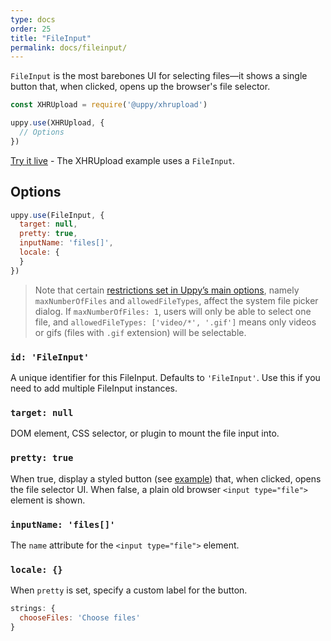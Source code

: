 ```yaml
---
type: docs
order: 25
title: "FileInput"
permalink: docs/fileinput/
---
```


`FileInput` is the most barebones UI for selecting files—it shows a single button that, when clicked, opens up the browser's file selector.

```js
const XHRUpload = require('@uppy/xhrupload')

uppy.use(XHRUpload, {
  // Options
})
```

[Try it live](/examples/xhrupload) - The XHRUpload example uses a `FileInput`.

## Options

```js
uppy.use(FileInput, {
  target: null,
  pretty: true,
  inputName: 'files[]',
  locale: {
  }
})
```

> Note that certain [restrictions set in Uppy’s main options](/docs/uppy#restrictions), namely `maxNumberOfFiles` and `allowedFileTypes`, affect the system file picker dialog. If `maxNumberOfFiles: 1`, users will only be able to select one file, and `allowedFileTypes: ['video/*', '.gif']` means only videos or gifs (files with `.gif` extension) will be selectable.

### `id: 'FileInput'`

A unique identifier for this FileInput. Defaults to `'FileInput'`. Use this if you need to add multiple FileInput instances.

### `target: null`

DOM element, CSS selector, or plugin to mount the file input into.

### `pretty: true`

When true, display a styled button (see [example](/examples/xhrupload)) that, when clicked, opens the file selector UI. When false, a plain old browser `<input type="file">` element is shown.

### `inputName: 'files[]'`

The `name` attribute for the `<input type="file">` element.

### `locale: {}`

When `pretty` is set, specify a custom label for the button.

```js
strings: {
  chooseFiles: 'Choose files'
}
```
